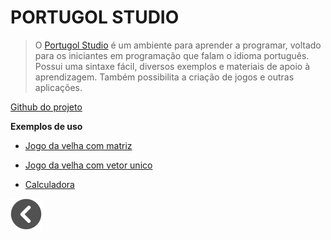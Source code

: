# PORTUGOL STUDIO

> O [Portugol Studio](https://univali-lite.github.io/Portugol-Studio/) é um ambiente para aprender a programar, voltado para os iniciantes em programação que falam o idioma português. Possui uma sintaxe fácil, diversos exemplos e materiais de apoio à aprendizagem. Também possibilita a criação de jogos e outras aplicações.

[Github do projeto](https://github.com/UNIVALI-LITE/Portugol-Studio)

**Exemplos de uso**

- [Jogo da velha com matriz](../Portugol/Jogo%20da%20velha%20internet.por)

- [Jogo da velha com vetor unico](../Portugol/Jogo%20da%20velha.por)

- [Calculadora](../Portugol/Calculadora.por)

[![voltar](../imagens/icons8-voltar-50.png)](../README.md)